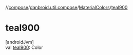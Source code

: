 //[compose](../../../index.md)/[danbroid.util.compose](../index.md)/[MaterialColors](index.md)/[teal900](teal900.md)

# teal900

[androidJvm]\
val [teal900](teal900.md): Color
